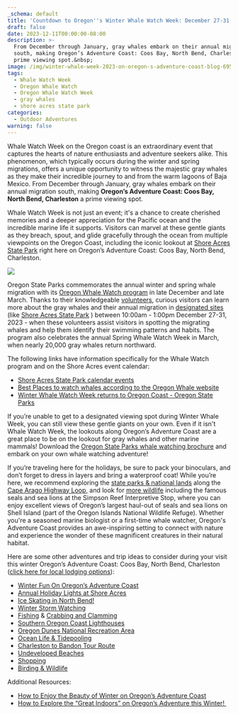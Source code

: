 ```yaml
---
_schema: default
title: 'Countdown to Oregon''s Winter Whale Watch Week: December 27-31, 2023!'
draft: false
date: 2023-12-11T00:00:00-08:00
description: >-
  From December through January, gray whales embark on their annual migration
  south, making Oregon’s Adventure Coast: Coos Bay, North Bend, Charleston a
  prime viewing spot.&nbsp;
image: /img/winter-whale-week-2023-on-oregon-s-adventure-coast-blog-695x322-jpg-1.jpg
tags:
  - Whale Watch Week
  - Oregon Whale Watch
  - Oregon Whale Watch Week
  - gray whales
  - shore acres state park
categories:
  - Outdoor Adventures
warning: false
---
```

Whale Watch Week on the Oregon coast is an extraordinary event that captures the hearts of nature enthusiasts and adventure seekers alike. This phenomenon, which typically occurs during the winter and spring migrations, offers a unique opportunity to witness the majestic gray whales as they make their incredible journey to and from the warm lagoons of Baja Mexico. From December through January, gray whales embark on their annual migration south, making **Oregon’s Adventure Coast: Coos Bay, North Bend, Charleston** a prime viewing spot.&nbsp;

Whale Watch Week is not just an event; it's a chance to create cherished memories and a deeper appreciation for the Pacific ocean and the incredible marine life it supports. Visitors can marvel at these gentle giants as they breach, spout, and glide gracefully through the ocean from multiple viewpoints on the Oregon Coast, including the iconic lookout at [<u>Shore Acres State Park</u>](https://stateparks.oregon.gov/index.cfm?do=park.profile&amp;parkId=68) right here on Oregon’s Adventure Coast: Coos Bay, North Bend, Charleston.&nbsp;

![](/img/winter-whale-week-2023-on-oregon-s-adventure-coast-blog-695x322-jpg-2.jpg)

Oregon State Parks commemorates the annual winter and spring whale migration with its [<u>Oregon Whale Watch program</u>](https://stateparks.oregon.gov/index.cfm?do=things-to-do.whale-watching) in late December and late March. Thanks to their knowledgeable [<u>volunteers</u>](https://orwhalewatch.org/), curious visitors can learn more about the gray whales and their annual migration in [<u>designated sites</u>](https://www.google.com/maps/d/u/0/viewer?msa=0&amp;hl=en&amp;ie=UTF8&amp;t=m&amp;z=7&amp;source=embed&amp;mid=1GtewyAaPhNBWUDd6wbgUNClVkOM&amp;ll=44.21568626913395%2C-124.2192685) (like [<u>Shore Acres State Park</u>](https://www.oregonsadventurecoast.com/state-parks-and-national-lands/) ) between 10:00am - 1:00pm December 27-31, 2023 - when these volunteers assist visitors in spotting the migrating whales and help them identify their swimming patterns and habits. The program also celebrates the annual Spring Whale Watch Week in March, when nearly 20,000 gray whales return northward.&nbsp;

The following links have information specifically for the Whale Watch program and on the Shore Acres event calendar:

* [<u>Shore Acres State Park calendar events</u>](https://stateparks.oregon.gov/index.cfm?do=things-to-do.event&amp;eventId=21899)
* [<u>Best Places to watch whales according to the Oregon Whale website</u>](https://orwhalewatch.org/best-places/)
* [<u>Winter Whale Watch Week returns to Oregon Coast - Oregon State Parks</u>](https://stateparks.oregon.gov/index.cfm?do=v.feature-article&amp;articleId=331)&nbsp;

If you’re unable to get to a designated viewing spot during Winter Whale Week, you can still view these gentle giants on your own. Even if it isn't Whale Watch Week, the lookouts along Oregon’s Adventure Coast are a great place to be on the lookout for gray whales and other marine mammals! Download the [<u>Oregon State Parks whale watching brochure</u>](https://stateparks.oregon.gov/index.cfm?do=main.loadFile&amp;load=_siteFiles%2Fpublications%2F45512_Whale_Watching_Brochure%28web%29032315.pdf) and embark on your own whale watching adventure!&nbsp;&nbsp;

If you’re traveling here for the holidays, be sure to pack your binoculars, and don’t forget to dress in layers and bring a waterproof coat! While you’re here, we recommend exploring the [<u>state parks &amp; national lands</u>](https://www.oregonsadventurecoast.com/state-parks-and-national-lands) along the [<u>Cape Arago Highway Loop,</u>](https://www.oregonsadventurecoast.com/tripideas/explore-the-cape-arago-beach-loop/) and look for [<u>more wildlife</u>](https://www.oregonsadventurecoast.com/birding-and-wildlife/) including the famous seals and sea lions at the Simpson Reef Interpretive Stop, where you can enjoy excellent views of Oregon’s largest haul-out of seals and sea lions on Shell Island (part of the Oregon Islands National Wildlife Refuge). Whether you're a seasoned marine biologist or a first-time whale watcher, Oregon's Adventure Coast provides an awe-inspiring setting to connect with nature and experience the wonder of these magnificent creatures in their natural habitat.&nbsp;&nbsp;

Here are some other adventures and trip ideas to consider during your visit this winter Oregon’s Adventure Coast: Coos Bay, North Bend, Charleston ([<u>click here for local lodging options</u>](https://www.oregonsadventurecoast.com/lodging/)):&nbsp;

* [<u>Winter Fun On Oregon’s Adventure Coast</u>](https://www.oregonsadventurecoast.com/tripideas/winter-fun-in-oregons-adventure-coast/)
* [<u>Annual Holiday Lights at Shore Acres</u>](https://www.oregonsadventurecoast.com/event/annual-holiday-lights-at-shore-acres/)
* [<u>Ice Skating in North Bend!</u>](https://www.oregonsadventurecoast.com/event/ice-skating-in-north-bend/)
* [<u>Winter Storm Watching</u>](https://www.oregonsadventurecoast.com/storm-watching)
* [<u>Fishing</u>](https://www.oregonsadventurecoast.com/fishing) & [<u>Crabbing and Clamming</u>](https://www.oregonsadventurecoast.com/tripideas/crabbing-and-clamming/)
* [<u>Southern Oregon Coast Lighthouses</u>](https://www.oregonsadventurecoast.com/tripideas/southern-oregon-coast-lighthouses/)
* [<u>Oregon Dunes National Recreation Area</u>](https://www.oregonsadventurecoast.com/tripideas/oregon-dunes-national-recreation-area/)
* [<u>Ocean Life &amp; Tidepooling</u>](https://www.oregonsadventurecoast.com/ocean-life-and-tidepooling)
* [<u>Charleston to Bandon Tour Route</u>](https://www.oregonsadventurecoast.com/tripideas/charleston-to-bandon-tour-route/)
* [<u>Undeveloped Beaches</u>](https://www.oregonsadventurecoast.com/undeveloped-beaches)
* [<u>Shopping</u>](https://www.oregonsadventurecoast.com/shopping)
* [<u>Birding &amp; Wildlife</u>](https://www.oregonsadventurecoast.com/birding-and-wildlife)

Additional Resources:&nbsp;

* [<u>How to Enjoy the Beauty of Winter on Oregon’s Adventure Coast</u>](https://www.oregonsadventurecoast.com/blog/how-to-enjoy-the-beauty-of-winter-on-oregon-s-adventure-coast/)
* [<u>How to Explore the “Great Indoors” on Oregon’s Adventure this Winter!&nbsp;</u>](https://www.oregonsadventurecoast.com/blog/how-to-explore-the-great-indoors-on-oregon-s-adventure-this-winter/)